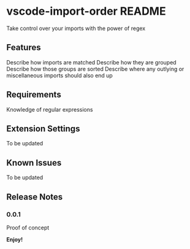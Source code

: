 # vscode-import-order README

Take control over your imports with the power of regex

## Features

Describe how imports are matched
Describe how they are grouped
Describe how those groups are sorted
Describe where any outlying or miscellaneous imports should also end up

## Requirements

Knowledge of regular expressions

## Extension Settings

To be updated

## Known Issues

To be updated

## Release Notes

### 0.0.1

Proof of concept

**Enjoy!**

